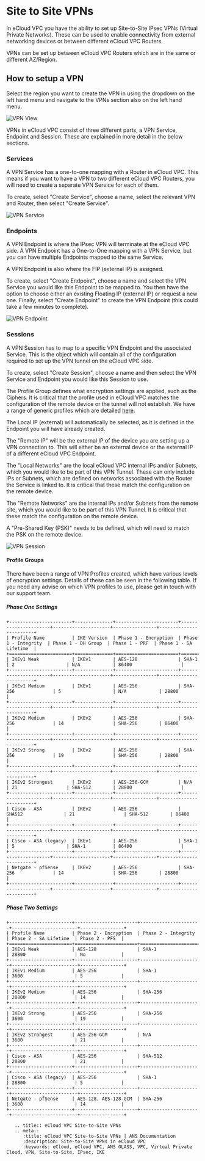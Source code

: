 # Site to Site VPNs

In eCloud VPC you have the ability to set up Site-to-Site IPsec VPNs (Virtual Private Networks).
These can be used to enable connectivity from external networking devices or between different eCloud VPC Routers.

VPNs can be set up between eCloud VPC Routers which are in the same or different AZ/Region.


## How to setup a VPN

Select the region you want to create the VPN in using the dropdown on the left hand menu and navigate to the VPNs section also on the left hand menu.

![VPN View](files/vpn-vpnview.png)

VPNs in eCloud VPC consist of three different parts, a VPN Service, Endpoint and Session. These are explained in more detail in the below sections.

### Services

A VPN Service has a one-to-one mapping with a Router in eCloud VPC. This means if you want to have a VPN to two different eCloud VPC Routers, you will need to create a separate VPN Service for each of them.

To create, select "Create Service", choose a name, select the relevant VPN and Router, then select "Create Service".

![VPN Service](files/vpn-vpnservice.png)

### Endpoints

A VPN Endpoint is where the IPsec VPN will terminate at the eCloud VPC side. A VPN Endpoint has a One-to-One mapping with a VPN Service, but you can have multiple Endpoints mapped to the same Service.

A VPN Endpoint is also where the FIP (external IP) is assigned.

To create, select "Create Endpoint", choose a name and select the VPN Service you would like this Endpoint to be mapped to. You then have the option to choose either an existing Floating IP (external IP) or request a new one. Finally, select "Create Endpoint" to create the VPN Endpoint (this could take a few minutes to complete).

![VPN Endpoint](files/vpn-vpnendpoint.png)

### Sessions

A VPN Session has to map to a specific VPN Endpoint and the associated Service. This is the object which will contain all of the configuration required to set up the VPN tunnel on the eCloud VPC side.

To create, select "Create Session", choose a name and then select the VPN Service and Endpoint you would like this Session to use.

The Profile Group defines what encryption settings are applied, such as the Ciphers. It is critical that the profile used in eCloud VPC matches the configuration of the remote device or the tunnel will not establish. We have a range of generic profiles which are detailed [here](/docs/ecloud/vpc/vpn/#profile-groups).

The Local IP (external) will automatically be selected, as it is defined in the Endpoint you will have already created.

The "Remote IP" will be the external IP of the device you are setting up a VPN connection to. This will either be an external device or the external IP of a different eCloud VPC Endpoint.

The "Local Networks" are the local eCloud VPC internal IPs and/or Subnets, which you would like to be part of this VPN Tunnel. These can only include IPs or Subnets, which are defined on networks associated with the Router the Service is linked to. It is critical that these match the configuration on the remote device.

The "Remote Networks" are the internal IPs and/or Subnets from the remote site, which you would like to be part of this VPN Tunnel. It is critical that these match the configuration on the remote device.

A "Pre-Shared Key (PSK)" needs to be defined, which will need to match the PSK on the remote device.

![VPN Session](files/vpn-session.png)


#### Profile Groups

There have been a range of VPN Profiles created, which have various levels of encryption settings. Details of these can be seen in the following table. If you need any advise on which VPN profiles to use, please get in touch with our support team.

##### Phase One Settings

```eval_rst
+-----------------------+--------------+-----------------------+----------------------+---------------------+----------------+------------------------+
| Profile Name          | IKE Version  | Phase 1 - Encryption  | Phase 1 - Integrity  | Phase 1 - DH Group  | Phase 1 - PRF  | Phase 1 - SA Lifetime  |
+=======================+==============+=======================+======================+=====================+================+========================+
| IKEv1 Weak            | IKEv1        | AES-128               | SHA-1                | 2                   | N/A            | 86400                  |
+-----------------------+--------------+-----------------------+----------------------+---------------------+----------------+------------------------+
| IKEv1 Medium          | IKEv1        | AES-256               | SHA-256              | 5                   | N/A            | 28800                  |
+-----------------------+--------------+-----------------------+----------------------+---------------------+----------------+------------------------+
| IKEv2 Medium          | IKEv2        | AES-256               | SHA-256              | 14                  | SHA-256        | 86400                  |
+-----------------------+--------------+-----------------------+----------------------+---------------------+----------------+------------------------+
| IKEv2 Strong          | IKEv2        | AES-256               | SHA-256              | 19                  | SHA-256        | 28800                  |
+-----------------------+--------------+-----------------------+----------------------+---------------------+----------------+------------------------+
| IKEv2 Strongest       | IKEv2        | AES-256-GCM           | N/A                  | 21                  | SHA-512        | 28800                  |
+-----------------------+--------------+-----------------------+----------------------+---------------------+----------------+------------------------+
| Cisco - ASA           | IKEv2        | AES-256               | SHA512               | 21                  | SHA-512        | 86400                  |
+-----------------------+--------------+-----------------------+----------------------+---------------------+----------------+------------------------+
| Cisco - ASA (legacy)  | IKEv1        | AES-256               | SHA-1                | 5                   | SHA-1          | 86400                  |
+-----------------------+--------------+-----------------------+----------------------+---------------------+----------------+------------------------+
| Netgate - pfSense     | IKEv2        | AES-256               | SHA-256              | 14                  | SHA-256        | 28800                  |
+-----------------------+--------------+-----------------------+----------------------+---------------------+----------------+------------------------+
```

##### Phase Two Settings

```eval_rst
+-----------------------+-----------------------+----------------------+------------------------+----------------+
| Profile Name          | Phase 2 - Encryption  | Phase 2 - Integrity  | Phase 2 - SA Lifetime  | Phase 2 - PFS  |
+=======================+=======================+======================+========================+================+
| IKEv1 Weak            | AES-128               | SHA-1                | 28800                  | No             |
+-----------------------+-----------------------+----------------------+------------------------+----------------+
| IKEv1 Medium          | AES-256               | SHA-1                | 3600                   | 5              |
+-----------------------+-----------------------+----------------------+------------------------+----------------+
| IKEv2 Medium          | AES-256               | SHA-256              | 28800                  | 14             |
+-----------------------+-----------------------+----------------------+------------------------+----------------+
| IKEv2 Strong          | AES-256               | SHA-256              | 3600                   | 19             |
+-----------------------+-----------------------+----------------------+------------------------+----------------+
| IKEv2 Strongest       | AES-256-GCM           | N/A                  | 3600                   | 21             |
+-----------------------+-----------------------+----------------------+------------------------+----------------+
| Cisco - ASA           | AES-256               | SHA-512              | 28800                  | 21             |
+-----------------------+-----------------------+----------------------+------------------------+----------------+
| Cisco - ASA (legacy)  | AES-256               | SHA-1                | 28800                  | 5              |
+-----------------------+-----------------------+----------------------+------------------------+----------------+
| Netgate - pfSense     | AES-128, AES-128-GCM  | SHA-256              | 3600                   | 14             |
+-----------------------+-----------------------+----------------------+------------------------+----------------+
```

```eval_rst
   .. title:: eCloud VPC Site-to-Site VPNs
   .. meta::
      :title: eCloud VPC Site-to-Site VPNs | ANS Documentation
      :description: Site-to-Site VPNs in eCloud VPC
      :keywords: eCloud, eCloud VPC, ANS GLASS, VPC, Virtual Private Cloud, VPN, Site-to-Site, IPsec, IKE
```
